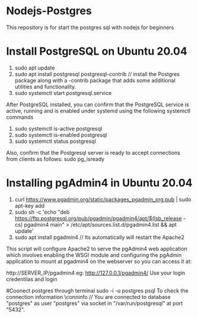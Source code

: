 # Nodejs-Postgres
This repository is for start the postgres sql with nodejs for beginners

# Install PostgreSQL on Ubuntu 20.04
1. sudo apt update
2. sudo apt install postgresql postgresql-contrib // install the Postgres package along with a -contrib package that adds some additional utilities and functionality.
3. sudo systemctl start postgresql.service

After PostgreSQL installed, you can confirm that the PostgreSQL service is active, running and is enabled under systemd using the following systemctl commands
1. sudo systemctl is-active postgresql
2. sudo systemctl is-enabled postgresql
3. sudo systemctl status postgresql

Also, confirm that the Postgresql server is ready to accept connections from clients as follows:
sudo pg_isready


# Installing pgAdmin4 in Ubuntu 20.04
1. curl https://www.pgadmin.org/static/packages_pgadmin_org.pub | sudo apt-key add
2. sudo sh -c 'echo "deb https://ftp.postgresql.org/pub/pgadmin/pgadmin4/apt/$(lsb_release -cs) pgadmin4 main" > /etc/apt/sources.list.d/pgadmin4.list && apt update'
3. sudo apt install pgadmin4 // Its automatically will restart the Apache2 

This script will configure Apache2 to serve the pgAdmin4 web application which involves enabling the WSGI module and configuring the pgAdmin application to mount at pgadmin4 on the webserver so you can access it at:

http://SERVER_IP/pgadmin4
eg: http://127.0.0.1/pgadmin4/
Use your login credentilas and login

#Coonect postgres through terminal
sudo -i -u postgres
psql
To check the connection information
\conninfo
// You are connected to database "postgres" as user "postgres" via socket in "/var/run/postgresql" at port "5432".
